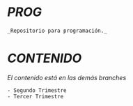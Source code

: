 # *PROG*
```
_Repositorio para programación._
```

# *CONTENIDO*
_El contenido está en las demás branches_
```
- Segundo Trimestre
- Tercer Trimestre
```
